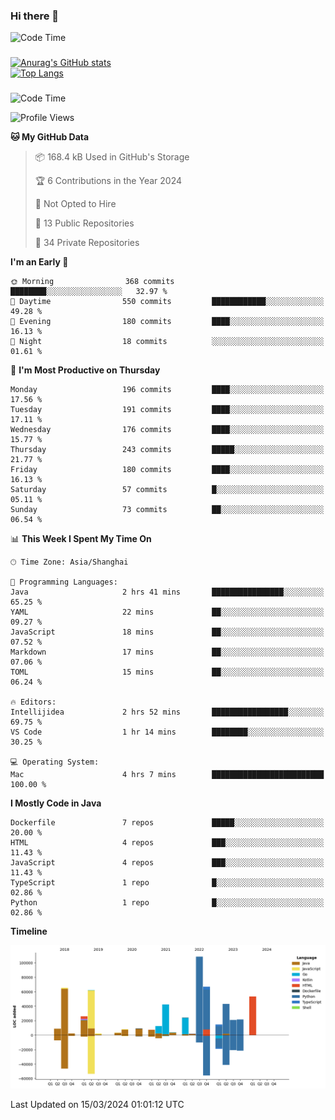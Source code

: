 ### Hi there 👋 

![Code Time](https://img.shields.io/endpoint?style=flat&url=https://codetime-api.datreks.com/badge/1061?logoColor=white%26project=%26recentMS=0%26showProject=false)

<!--
**Muyiafan/Muyiafan** is a ✨ _special_ ✨ repository because its `README.md` (this file) appears on your GitHub profile.

Here are some ideas to get you started:

- 🔭 I’m currently working on ...
- 🌱 I’m currently learning ...
- 👯 I’m looking to collaborate on ...
- 🤔 I’m looking for help with ...
- 💬 Ask me about ...
- 📫 How to reach me: ...
- 😄 Pronouns: ...
- ⚡ Fun fact: ...
-->

### 

[![Anurag's GitHub stats](https://github-readme-stats.vercel.app/api?username=Muyiafan)](https://github.com/anuraghazra/github-readme-stats)
<br>
[![Top Langs](https://github-readme-stats.vercel.app/api/top-langs/?username=Muyiafan)](https://github.com/anuraghazra/github-readme-stats)

### 

<!--START_SECTION:waka-->
![Code Time](http://img.shields.io/badge/Code%20Time-6%2C225%20hrs%2012%20mins-blue)

![Profile Views](http://img.shields.io/badge/Profile%20Views-0-blue)

**🐱 My GitHub Data** 

> 📦 168.4 kB Used in GitHub's Storage 
 > 
> 🏆 6 Contributions in the Year 2024
 > 
> 🚫 Not Opted to Hire
 > 
> 📜 13 Public Repositories 
 > 
> 🔑 34 Private Repositories 
 > 
**I'm an Early 🐤** 

```text
🌞 Morning                368 commits         ████████░░░░░░░░░░░░░░░░░   32.97 % 
🌆 Daytime                550 commits         ████████████░░░░░░░░░░░░░   49.28 % 
🌃 Evening                180 commits         ████░░░░░░░░░░░░░░░░░░░░░   16.13 % 
🌙 Night                  18 commits          ░░░░░░░░░░░░░░░░░░░░░░░░░   01.61 % 
```
📅 **I'm Most Productive on Thursday** 

```text
Monday                   196 commits         ████░░░░░░░░░░░░░░░░░░░░░   17.56 % 
Tuesday                  191 commits         ████░░░░░░░░░░░░░░░░░░░░░   17.11 % 
Wednesday                176 commits         ████░░░░░░░░░░░░░░░░░░░░░   15.77 % 
Thursday                 243 commits         █████░░░░░░░░░░░░░░░░░░░░   21.77 % 
Friday                   180 commits         ████░░░░░░░░░░░░░░░░░░░░░   16.13 % 
Saturday                 57 commits          █░░░░░░░░░░░░░░░░░░░░░░░░   05.11 % 
Sunday                   73 commits          ██░░░░░░░░░░░░░░░░░░░░░░░   06.54 % 
```


📊 **This Week I Spent My Time On** 

```text
🕑︎ Time Zone: Asia/Shanghai

💬 Programming Languages: 
Java                     2 hrs 41 mins       ████████████████░░░░░░░░░   65.25 % 
YAML                     22 mins             ██░░░░░░░░░░░░░░░░░░░░░░░   09.27 % 
JavaScript               18 mins             ██░░░░░░░░░░░░░░░░░░░░░░░   07.52 % 
Markdown                 17 mins             ██░░░░░░░░░░░░░░░░░░░░░░░   07.06 % 
TOML                     15 mins             ██░░░░░░░░░░░░░░░░░░░░░░░   06.24 % 

🔥 Editors: 
Intellijidea             2 hrs 52 mins       █████████████████░░░░░░░░   69.75 % 
VS Code                  1 hr 14 mins        ████████░░░░░░░░░░░░░░░░░   30.25 % 

💻 Operating System: 
Mac                      4 hrs 7 mins        █████████████████████████   100.00 % 
```

**I Mostly Code in Java** 

```text
Dockerfile               7 repos             █████░░░░░░░░░░░░░░░░░░░░   20.00 % 
HTML                     4 repos             ███░░░░░░░░░░░░░░░░░░░░░░   11.43 % 
JavaScript               4 repos             ███░░░░░░░░░░░░░░░░░░░░░░   11.43 % 
TypeScript               1 repo              █░░░░░░░░░░░░░░░░░░░░░░░░   02.86 % 
Python                   1 repo              █░░░░░░░░░░░░░░░░░░░░░░░░   02.86 % 
```



**Timeline**

![Lines of Code chart](https://raw.githubusercontent.com/Muyiafan/Muyiafan/main/assets/bar_graph.png)


 Last Updated on 15/03/2024 01:01:12 UTC
<!--END_SECTION:waka-->
